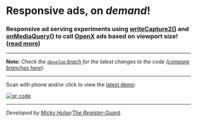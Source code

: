# Responsive ads, on _demand_!

### Responsive ad serving experiments using [writeCapture2()](https://github.com/iamnoah/writeCapture/tree/writeCapture2) and [onMediaQuery()](https://github.com/JoshBarr/js-media-queries) to call [OpenX](http://www.openx.com) ads based on viewport size! ([read more](https://github.com/registerguard/ads-on-demand/wiki))

---

**Note:** *Check the [`develop` brach](https://github.com/registerguard/ads-on-demand/tree/develop) for the latest changes to the code ([compare branches here](https://github.com/registerguard/ads-on-demand/branches)).*

---

Scan with phone and/or click to view the [latest demo](http://registerguard.github.com/ads-on-demand/demos/advanced/demo1.html):

[![qr code](http://chart.apis.google.com/chart?cht=qr&chl=https://github.com/registerguard/ads-on-demand&chs=240x240)](http://registerguard.github.com/ads-on-demand/demos/advanced/demo1.html)

---

*Developed by [Micky Hulse](http://hulse.me)/[The Register-Guard](http://www.registerguard.com).*